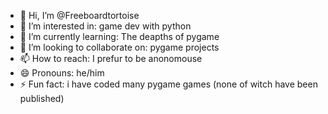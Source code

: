- 👋 Hi, I’m @Freeboardtortoise
- 👀 I’m interested in: game dev with python
- 🌱 I’m currently learning: The deapths of pygame
- 💞️ I’m looking to collaborate on: pygame projects
- 📫 How to reach: I prefur to be anonomouse
- 😄 Pronouns: he/him
- ⚡ Fun fact: i have coded many pygame games (none of witch have been published)

<!---
Freeboardtortoise/Freeboardtortoise is a ✨ special ✨ repository because its `README.md` (this file) appears on your GitHub profile.
You can click the Preview link to take a look at your changes.
--->
